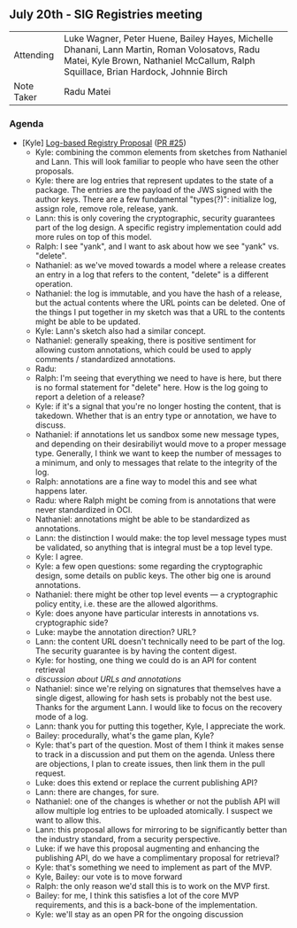 ## July 20th - SIG Registries meeting

|          |      | 
| -------- | -------- |
| Attending  | Luke Wagner, Peter Huene, Bailey Hayes, Michelle Dhanani, Lann Martin, Roman Volosatovs, Radu Matei, Kyle Brown, Nathaniel McCallum, Ralph Squillace, Brian Hardock, Johnnie Birch
| Note Taker | Radu Matei

### Agenda

- [Kyle] [Log-based Registry Proposal](https://github.com/bytecodealliance/SIG-Registries/blob/proposal/log-based-registry/proposals/Log-Based-Registry.md) ([PR #25](https://github.com/bytecodealliance/SIG-Registries/pull/25))
    - Kyle: combining the common elements from sketches from Nathaniel and Lann. This will look familiar to people who have seen the other proposals.
    - Kyle: there are log entries that represent updates to the state of a package. The entries are the payload of the JWS signed with the author keys. There are a few fundamental "types(?)": initialize log, assign role, remove role, release, yank.
    - Lann: this is only covering the cryptographic, security guarantees part of the log design. A specific registry implementation could add more rules on top of this model.
    - Ralph: I see "yank", and I want to ask about how we see "yank" vs. "delete".
    - Nathaniel: as we've moved towards a model where a release creates an entry in a log that refers to the content, "delete" is a different operation.
    - Nathaniel: the log is immutable, and you have the hash of a release, but the actual contents where the URL points can be deleted. One of the things I put together in my sketch was that a URL to the contents might be able to be updated.
    - Kyle: Lann's sketch also had a similar concept.
    - Nathaniel: generally speaking, there is positive sentiment for allowing custom annotations, which could be used to apply comments / standardized annotations.
    - Radu:
    - Ralph: I'm seeing that everything we need to have is here, but there is no formal statement for "delete" here. How is the log going to report a deletion of a release?
    - Kyle: if it's a signal that you're no longer hosting the content, that is takedown. Whether that is an entry type or annotation, we have to discuss.
    - Nathaniel: if annotations let us sandbox some new message types, and depending on their desirabiliyt would move to a proper message type. Generally, I think we want to keep the number of messages to a minimum, and only to messages that relate to the integrity of the log.
    - Ralph: annotations are a fine way to model this and see what happens later.
    - Radu: where Ralph might be coming from is annotations that were never standardized in OCI.
    - Nathaniel: annotations might be able to be standardized as annotations.
    - Lann: the distinction I would make: the top level message types must be validated, so anything that is integral must be a top level type.
    - Kyle: I agree.
    - Kyle: a few open questions: some regarding the cryptographic design, some details on public keys. The other big one is around annotations. 
    - Nathaniel: there might be other top level events — a cryptographic policy entity, i.e. these are the allowed algorithms.
    - Kyle: does anyone have particular interests in annotations vs. cryptographic side?
    - Luke: maybe the annotation direction? URL?
    - Lann: the content URL doesn't technically need to be part of the log. The security guarantee is by having the content digest.
    - Kyle: for hosting, one thing we could do is an API for content retrieval
    - _discussion about URLs and annotations_
    - Nathaniel: since we're relying on signatures that themselves have a single digest, allowing for hash sets is probably not the best use. Thanks for the argument Lann. I would like to focus on the recovery mode of a log.
    - Lann: thank you for putting this together, Kyle, I appreciate the work.
    - Bailey: procedurally, what's the game plan, Kyle?
    - Kyle: that's part of the question. Most of them I think it makes sense to track in a discussion and put them on the agenda. Unless there are objections, I plan to create issues, then link them in the pull request.
    - Luke: does this extend or replace the current publishing API?
    - Lann: there are changes, for sure.
    - Nathaniel: one of the changes is whether or not the publish API will allow multiple log entries to be uploaded atomically. I suspect we want to allow this.
    - Lann: this proposal allows for mirroring to be significantly better than the industry standard, from a security perspective.
    - Luke: if we have this proposal augmenting and enhancing the publishing API, do we have a complimentary proposal for retrieval?
    - Kyle: that's something we need to implement as part of the MVP.
    - Kyle, Bailey: our vote is to move forward
    - Ralph: the only reason we'd stall this is to work on the MVP first.
    - Bailey: for me, I think this satisfies a lot of the core MVP requirements, and this is a back-bone of the implementation.
    - Kyle: we'll stay as an open PR for the ongoing discussion
